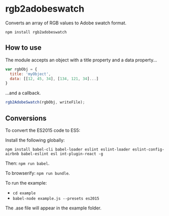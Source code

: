 # rgb2adobeswatch

Converts an array of RGB values to Adobe swatch format.

`npm install rgb2adobeswatch`

## How to use

The module accepts an object with a title property and a data property...

```javascript
var rgbObj = {
  title: 'myObject',
  data: [[12, 45, 34], [134, 121, 34]...]
}
```

...and a callback.

```javascript
rgb2AdobeSwatch(rgbObj, writeFile);
```

## Conversions

To convert the ES2015 code to ES5:

Install the following globally:

`npm install babel-cli babel-loader eslint eslint-loader eslint-config-airbnb babel-eslint esl int-plugin-react -g`

Then: `npm run babel`.

To browserify: `npm run bundle`.

To run the example:

* `cd example`
* `babel-node example.js --presets es2015`

The .ase file will appear in the example folder.